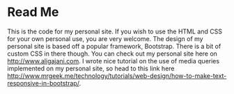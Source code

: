Read Me
================

This is the code for my personal site. If you wish to use the HTML and CSS for your own personal use, you are very welcome. The design of my personal site is based off a popular framework, Bootstrap. There is a bit of custom CSS in there though. You can check out my personal site here on <http://www.aligajani.com>. I wrote nice tutorial on the use of media queries implemented on my personal site, so head to this link here <http://www.mrgeek.me/technology/tutorials/web-design/how-to-make-text-responsive-in-bootstrap/>.

